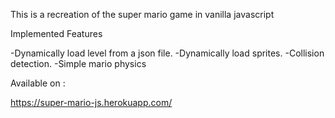 This is a recreation of the super mario game in vanilla javascript 


Implemented Features

-Dynamically load level from a json file.
-Dynamically load sprites.
-Collision detection.
-Simple mario physics

Available on :

https://super-mario-js.herokuapp.com/